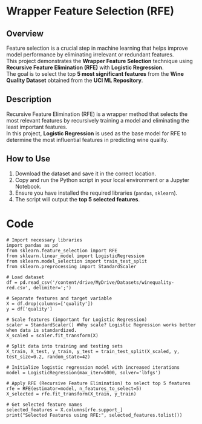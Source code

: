 # Wrapper Feature Selection (RFE)

## Overview  
Feature selection is a crucial step in machine learning that helps improve model performance by eliminating irrelevant or redundant features.  
This project demonstrates the **Wrapper Feature Selection** technique using **Recursive Feature Elimination (RFE)** with **Logistic Regression**.  
The goal is to select the top **5 most significant features** from the **Wine Quality Dataset** obtained from the **UCI ML Repository**.  

## Description  
Recursive Feature Elimination (RFE) is a wrapper method that selects the most relevant features by recursively training a model and eliminating the least important features.  
In this project, **Logistic Regression** is used as the base model for RFE to determine the most influential features in predicting wine quality.  

## How to Use  
1. Download the dataset and save it in the correct location.  
2. Copy and run the Python script in your local environment or a Jupyter Notebook.  
3. Ensure you have installed the required libraries (`pandas`, `sklearn`).  
4. The script will output the **top 5 selected features**.  

# Code  
```
# Import necessary libraries
import pandas as pd
from sklearn.feature_selection import RFE
from sklearn.linear_model import LogisticRegression
from sklearn.model_selection import train_test_split
from sklearn.preprocessing import StandardScaler

# Load dataset
df = pd.read_csv('/content/drive/MyDrive/Datasets/winequality-red.csv', delimiter=';')

# Separate features and target variable
X = df.drop(columns=['quality'])
y = df['quality']

# Scale features (important for Logistic Regression)
scaler = StandardScaler() #Why scale? Logistic Regression works better when data is standardized.
X_scaled = scaler.fit_transform(X)

# Split data into training and testing sets
X_train, X_test, y_train, y_test = train_test_split(X_scaled, y, test_size=0.2, random_state=42)

# Initialize logistic regression model with increased iterations
model = LogisticRegression(max_iter=5000, solver='lbfgs')

# Apply RFE (Recursive Feature Elimination) to select top 5 features
rfe = RFE(estimator=model, n_features_to_select=5)
X_selected = rfe.fit_transform(X_train, y_train)

# Get selected feature names
selected_features = X.columns[rfe.support_]
print("Selected Features using RFE:", selected_features.tolist())
